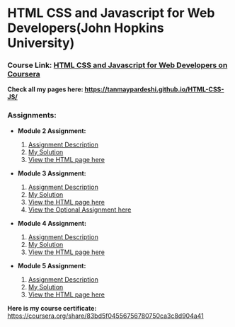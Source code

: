 # HTML CSS and Javascript for Web Developers(John Hopkins University)

### Course Link: [HTML CSS and Javascript for Web Developers on Coursera](https://www.coursera.org/learn/html-css-javascript-for-web-developers?)

**Check all my pages here: https://tanmaypardeshi.github.io/HTML-CSS-JS/**

### Assignments:

* **Module 2 Assignment:**
  1. [Assignment Description](https://github.com/jhu-ep-coursera/fullstack-course4/blob/master/assignments/assignment2/Assignment-2.md)
  2. [My Solution](https://github.com/tanmaypardeshi/HTML-CSS-JS/tree/gh-pages/module2-solution)
  3. [View the HTML page here](https://tanmaypardeshi.github.io/HTML-CSS-JS/module2-solution/)


* **Module 3 Assignment:**
  1. [Assignment Description](https://github.com/jhu-ep-coursera/fullstack-course4/blob/master/assignments/assignment3/Assignment-3.md)
  2. [My Solution](https://github.com/tanmaypardeshi/HTML-CSS-JS/tree/gh-pages/module3-solution)
  3. [View the HTML page here](https://tanmaypardeshi.github.io/HTML-CSS-JS/module3-solution/)
  4. [View the Optional Assignment here](https://tanmaypardeshi.github.io/HTML-CSS-JS/module3-solution/index_optional.html)

* **Module 4 Assignment:**
  1. [Assignment Description](https://github.com/jhu-ep-coursera/fullstack-course4/blob/master/assignments/assignment4/Assignment-4.md)
  2. [My Solution](https://github.com/tanmaypardeshi/HTML-CSS-JS/tree/gh-pages/module4-solution)
  3. [View the HTML page here](https://tanmaypardeshi.github.io/HTML-CSS-JS/module4-solution/)
  
* **Module 5 Assignment:**
  1. [Assignment Description](https://github.com/jhu-ep-coursera/fullstack-course4/blob/master/assignments/assignment5/Assignment-5.md)
  2. [My Solution](https://github.com/tanmaypardeshi/HTML-CSS-JS/tree/gh-pages/module5-solution)
  3. [View the HTML page here](https://tanmaypardeshi.github.io/HTML-CSS-JS/module5-solution/)

**Here is my course certificate:** https://coursera.org/share/83bd5f04556756780750ca3c8d904a41

